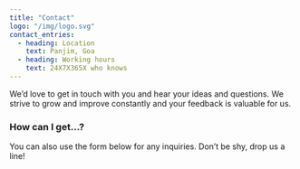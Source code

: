 ```yaml
---
title: "Contact"
logo: "/img/logo.svg"
contact_entries:
  - heading: Location
    text: Panjim, Goa
  - heading: Working hours
    text: 24X7X365X who knows
---
```


We’d love to get in touch with you and hear your ideas and
questions. We strive to grow and improve constantly and your feedback
is valuable for us.

<h3 class="f4 b lh-title mb2">How can I get…?</h3>

You can also use the form below for any inquiries. Don’t be shy, drop us a line!
